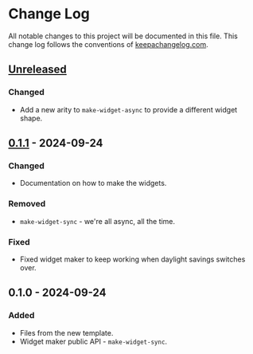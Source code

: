 # Change Log
All notable changes to this project will be documented in this file. This change log follows the conventions of [keepachangelog.com](http://keepachangelog.com/).

## [Unreleased]
### Changed
- Add a new arity to `make-widget-async` to provide a different widget shape.

## [0.1.1] - 2024-09-24
### Changed
- Documentation on how to make the widgets.

### Removed
- `make-widget-sync` - we're all async, all the time.

### Fixed
- Fixed widget maker to keep working when daylight savings switches over.

## 0.1.0 - 2024-09-24
### Added
- Files from the new template.
- Widget maker public API - `make-widget-sync`.

[Unreleased]: https://sourcehost.site/your-name/clojure-projects/compare/0.1.1...HEAD
[0.1.1]: https://sourcehost.site/your-name/clojure-projects/compare/0.1.0...0.1.1
